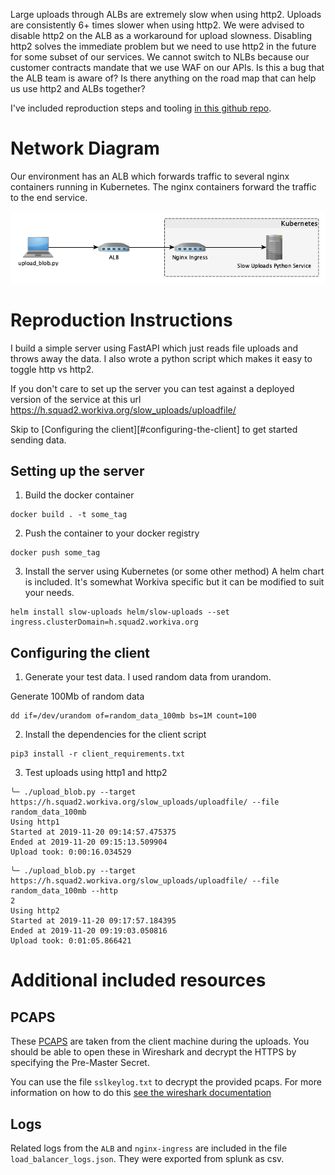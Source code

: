 Large uploads through ALBs are extremely slow when using http2. Uploads are consistently 6+ times slower when using http2. We were advised to disable http2 on the ALB as a workaround for upload slowness. Disabling http2 solves the immediate problem but we need to use http2 in the future for some subset of our services. We cannot switch to NLBs because our customer contracts mandate that we use WAF on our APIs. Is this a bug that the ALB team is aware of? Is there anything on the road map that can help us use http2 and ALBs together?

I've included reproduction steps and tooling [in this github repo](https://github.com/tylerstapler-wf/slow_uploads_http2).

# Network Diagram

Our environment has an ALB which forwards traffic to several nginx containers running in Kubernetes. The nginx containers forward the traffic to the end service.

![Network Diagram](./network_diagram.png)

# Reproduction Instructions

I build a simple server using FastAPI which just reads file uploads and throws away the data. I also wrote a python script which makes it easy to toggle http vs http2.

If you don't care to set up the server you can test against a deployed version of the service at this url https://h.squad2.workiva.org/slow_uploads/uploadfile/

Skip to [Configuring the client][#configuring-the-client] to get started sending data.

## Setting up the server

1. Build the docker container
```
docker build . -t some_tag
```

2. Push the container to your docker registry

````
docker push some_tag
````

3. Install the server using Kubernetes (or some other method)
A helm chart is included. It's somewhat Workiva specific but it can be modified to suit your needs.
```
helm install slow-uploads helm/slow-uploads --set ingress.clusterDomain=h.squad2.workiva.org
```

## Configuring the client

1. Generate your test data. I used random data from urandom.

Generate 100Mb of random data
```
dd if=/dev/urandom of=random_data_100mb bs=1M count=100
```

2. Install the dependencies for the client script

```
pip3 install -r client_requirements.txt
```


3. Test uploads using http1 and http2
```
╰─ ./upload_blob.py --target https://h.squad2.workiva.org/slow_uploads/uploadfile/ --file random_data_100mb
Using http1
Started at 2019-11-20 09:14:57.475375
Ended at 2019-11-20 09:15:13.509904
Upload took: 0:00:16.034529
```

```
╰─ ./upload_blob.py --target https://h.squad2.workiva.org/slow_uploads/uploadfile/ --file random_data_100mb --http
2
Using http2
Started at 2019-11-20 09:17:57.184395
Ended at 2019-11-20 09:19:03.050816
Upload took: 0:01:05.866421
```

# Additional included resources

## PCAPS
These [PCAPS](https://drive.google.com/drive/u/0/folders/1m83XW-7O43wtxAk9m64iJYRqOIJELPzH) are taken from the client machine during the uploads. You should be able to open these in Wireshark and decrypt the HTTPS by specifying the Pre-Master Secret.

You can use the file `sslkeylog.txt` to decrypt the provided pcaps. For more information on how to do this [see the wireshark documentation](https://wiki.wireshark.org/TLS?action=show&redirect=SSL#Using_the_.28Pre.29-Master-Secret)

## Logs

Related logs from the `ALB` and `nginx-ingress` are included in the file `load_balancer_logs.json`. They were exported from splunk as csv.
